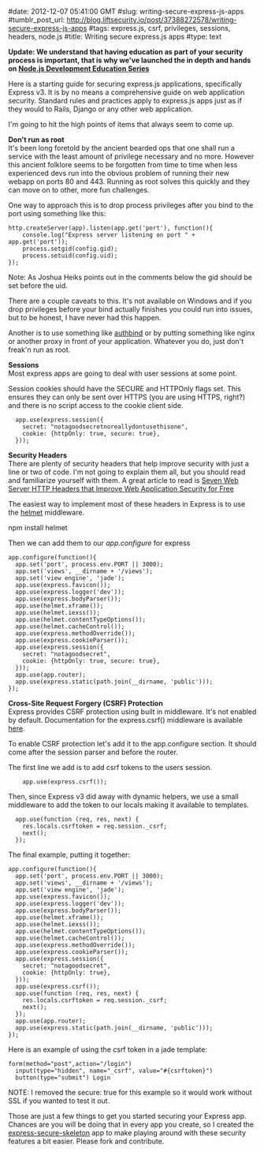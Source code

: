 #date: 2012-12-07 05:41:00 GMT
#slug: writing-secure-express-js-apps
#tumblr_post_url: http://blog.liftsecurity.io/post/37388272578/writing-secure-express-js-apps
#tags: express.js, csrf, privileges, sessions, headers, node.js
#title: Writing secure express.js apps
#type: text


**Update: We understand that having education as part of your security process is important, that is why we've launched the in depth and hands on [Node.js Development Education Series](https://liftsecurity.io/training)**

Here is a starting guide for securing express.js applications, specifically Express v3\. It is by no means a comprehensive guide on web application security. Standard rules and practices apply to express.js apps just as if they would to Rails, Django or any other web application.  
  
I'm going to hit the high points of items that always seem to come up.  
  
**Don't run as root**  
It's been long foretold by the ancient bearded ops that one shall run a service with the least amount of privilege necessary and no more. However this ancient folklore seems to be forgotten from time to time when less experienced devs run into the obvious problem of running their new webapp on ports 80 and 443\. Running as root solves this quickly and they can move on to other, more fun challenges.   
  
One way to approach this is to drop process privileges after you bind to the port using something like this:

    http.createServer(app).listen(app.get('port'), function(){  
        console.log("Express server listening on port " + app.get('port'));  
        process.setgid(config.gid);  
        process.setuid(config.uid);  
    });

Note: As Joshua Heiks points out in the comments below the gid should be set before the uid.

  
There are a couple caveats to this. It's not available on Windows and if you drop privileges before your bind actually finishes you could run into issues, but to be honest, I have never had this happen.  
  
Another is to use something like [authbind][0] or by putting something like nginx or another proxy in front of your application. Whatever you do, just don't freak'n run as root.  
  
**Sessions**  
Most express apps are going to deal with user sessions at some point.  
  
Session cookies should have the SECURE and HTTPOnly flags set. This ensures they can only be sent over HTTPS (you are using HTTPS, right?) and there is no script access to the cookie client side.

      app.use(express.session({  
        secret: "notagoodsecretnoreallydontusethisone",  
        cookie: {httpOnly: true, secure: true},  
      }));

  
**Security Headers**  
There are plenty of security headers that help improve security with just a line or two of code. I'm not going to explain them all, but you should read and familiarize yourself with them. A great article to read is [Seven Web Server HTTP Headers that Improve Web Application Security for Free][1]  
  
The easiest way to implement most of these headers in Express is to use the [helmet][2] middleware.  
  
npm install helmet  
  
Then we can add them to our _app.configure_ for express

    app.configure(function(){  
      app.set('port', process.env.PORT || 3000);  
      app.set('views', __dirname + '/views');  
      app.set('view engine', 'jade');  
      app.use(express.favicon());  
      app.use(express.logger('dev'));  
      app.use(express.bodyParser());  
      app.use(helmet.xframe());  
      app.use(helmet.iexss());  
      app.use(helmet.contentTypeOptions());  
      app.use(helmet.cacheControl());  
      app.use(express.methodOverride());  
      app.use(express.cookieParser());  
      app.use(express.session({  
        secret: "notagoodsecret",  
        cookie: {httpOnly: true, secure: true},  
      }));  
      app.use(app.router);  
      app.use(express.static(path.join(__dirname, 'public')));  
    });

  
  
**Cross-Site Request Forgery (CSRF) Protection**   
Express provides CSRF protection using built in middleware. It's not enabled by default. Documentation for the express.csrf() middleware is available [here][3].  
  
To enable CSRF protection let's add it to the app.configure section. It should come after the session parser and before the router.  
  
The first line we add is to add csrf tokens to the users session.

        app.use(express.csrf());

Then, since Express v3 did away with dynamic helpers, we use a small middleware to add the token to our locals making it available to templates.

      app.use(function (req, res, next) {  
        res.locals.csrftoken = req.session._csrf;  
        next();  
      });

  
The final example, putting it together:

    app.configure(function(){  
      app.set('port', process.env.PORT || 3000);  
      app.set('views', __dirname + '/views');  
      app.set('view engine', 'jade');  
      app.use(express.favicon());  
      app.use(express.logger('dev'));  
      app.use(express.bodyParser());  
      app.use(helmet.xframe());  
      app.use(helmet.iexss());  
      app.use(helmet.contentTypeOptions());  
      app.use(helmet.cacheControl());  
      app.use(express.methodOverride());  
      app.use(express.cookieParser());  
      app.use(express.session({  
        secret: "notagoodsecret",  
        cookie: {httpOnly: true},  
      }));  
      app.use(express.csrf());  
      app.use(function (req, res, next) {  
        res.locals.csrftoken = req.session._csrf;  
        next();  
      });  
      app.use(app.router);  
      app.use(express.static(path.join(__dirname, 'public')));  
    });

  
Here is an example of using the csrf token in a jade template:

    form(method="post",action="/login")  
      input(type="hidden", name="_csrf", value="#{csrftoken}")  
      button(type="submit") Login

  
NOTE: I removed the secure: true for this example so it would work without SSL if you wanted to test it out.  
  
Those are just a few things to get you started securing your Express app. Chances are you will be doing that in every app you create, so I created the [express-secure-skeleton][4] app to make playing around with these security features a bit easier. Please fork and contribute.

[0]: http://manpages.ubuntu.com/manpages/hardy/man1/authbind.1.html
[1]: http://recxltd.blogspot.com/2012/03/seven-web-server-http-headers-that.html
[2]: http://github.com/evilpacket/helmet
[3]: http://expressjs.com/api.html#csrf
[4]: https://github.com/evilpacket/express-secure-skeleton

